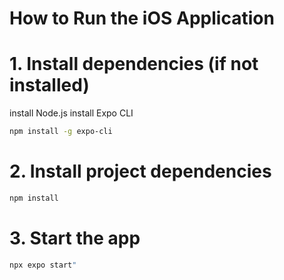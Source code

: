 # How to Run the iOS Application

# 1. Install dependencies (if not installed)
install Node.js
install Expo CLI 
```bash
npm install -g expo-cli
```

# 2. Install project dependencies
```bash
npm install
```

# 3. Start the app
```bash
npx expo start"
```
